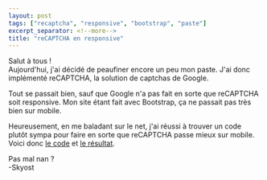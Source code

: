 ```yaml
---
layout: post
tags: ["recaptcha", "responsive", "bootstrap", "paste"]
excerpt_separator: <!--more-->
title: "reCAPTCHA en responsive"
---
```


Salut à tous !<br />
Aujourd'hui, j'ai décidé de peaufiner encore un peu mon paste. J'ai donc implémenté reCAPTCHA, la solution de captchas de Google.

Tout se passait bien, sauf que Google n'a pas fait en sorte que reCAPTCHA soit responsive. Mon site étant fait avec Bootstrap, ça ne passait pas très bien sur mobile.

Heureusement, en me baladant sur le net, j'ai réussi à trouver un code plutôt sympa pour faire en sorte que reCAPTCHA passe mieux sur mobile. Voici donc [le code](http://stackoverflow.com/a/24698389/3608831) et [le résultat](http://mobiletest.me/iphone_5_emulator/#u=http://paste.skyost.eu/).

Pas mal nan ?<br />
-Skyost